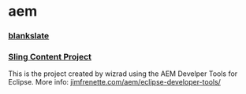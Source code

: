# aem

### [blankslate](./blankslate)


### [Sling Content Project](./sling-content-project)

This is the project created by wizrad using the AEM Develper Tools for Eclipse. More info: [jimfrenette.com/aem/eclipse-developer-tools/](https://jimfrenette.com/aem/eclipse-developer-tools/)

